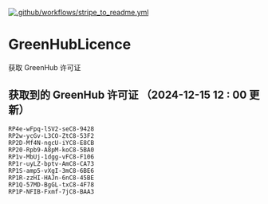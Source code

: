 [![.github/workflows/stripe_to_readme.yml](https://github.com/zjx-kimi/GreenHubLicence/actions/workflows/stripe_to_readme.yml/badge.svg)](https://github.com/zjx-kimi/GreenHubLicence/actions/workflows/stripe_to_readme.yml)
# GreenHubLicence
获取 GreenHub 许可证
## 获取到的 GreenHub 许可证 （2024-12-15 12 : 00 更新）
```
RP4e-wFpq-lSV2-seC8-9428
RP2w-ycGv-L3CO-ZtC8-53F2
RP2D-Mf4N-ngcU-iYC8-E8CB
RP20-Rpb9-A8pM-koC8-5BA0
RP1v-MbUj-1dgg-vFC8-F106
RP1r-uyLZ-bptv-AmC8-CA73
RP1S-amp5-vXgI-3mC8-6BE6
RP1R-zzHI-HAJn-6nC8-45BE
RP1Q-57MD-BgGL-txC8-4F78
RP1P-NFIB-Fxmf-7jC8-BAA3
```
